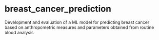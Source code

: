 # breast_cancer_prediction
Development and evaluation of a ML model for predicting breast cancer based on anthropometric measures and parameters obtained from routine blood analysis
